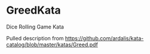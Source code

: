 # GreedKata

Dice Rolling Game Kata 

Pulled description from https://github.com/ardalis/kata-catalog/blob/master/katas/Greed.pdf
